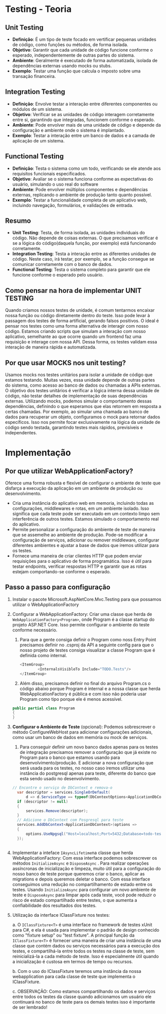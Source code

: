 ﻿# Testing - Teoria

## Unit Testing

- **Definição**: É um tipo de teste focado em vertificar pequenas unidades de código, como funções ou métodos, de forma isolada.
- **Objetivo**: Garantir que cada unidade de código funcione conforme o esperado, independentemente de outras partes do sistema.
- **Ambiente**: Geralmente é executado de forma automatizada, isolada de dependências externas usando mocks ou stubs.
- **Exemplo**: Testar uma função que calcula o imposto sobre uma transação financeira.

## Integration Testing

- **Definição**: Envolve testar a interação entre diferentes componentes ou módulos de um sistema.
- **Objetivo**: Verificar se as unidades de código interagem corretamente entre si, garantindo que integradas, funcionem conforme o esperado.
- **Ambiente**: Pode envolver mais de uma unidade de código e depende da configuração e ambiente onde o sistema é implantado.
- **Exemplo**: Testar a interação entre um banco de dados e a camada de aplicação de um sistema.

## Functional Testing

- **Definição**: Testa o sistema como um todo, verificando se ele atende aos requisitos funcionais especificados.
- **Objetivo**: Avaliar se o sistema funciona conforme as expectativas do usuário, simulando o uso real do software
- **Ambiente**: Pode envolver múltiplos componentes e dependências externas, replicando o ambiente de produção tanto quanto possível.
- **Exemplo**: Testar a funcionalidade completa de um aplicativo web, incluindo navegação, formulários, e validações de entrada.

## Resumo

- **Unit Testing**: Testa, de forma isolada, as unidades individuais do código. Não depende de coisas externas. O que precisamos verificar é se a lógica do código(daquela função, por exemplo) está funcionando corretamente.
- **Integration Testing**: Testa a interação entre as diferentes unidades de código. Neste caso, irá testar, por exemplo, se a função consegue se comunicar corretamente com o banco de dados.
- **Functional Testing**: Testa o sistema completo para garantir que ele funcione conforme o esperado pelo usuário.

## Como pensar na hora de implementar UNIT TESTING

Quando criamos nossos testes de unidade, é comum tentarmos encaixar nossa função ou código diretamente dentro do teste. Isso pode levar à passagem dos testes de forma artificial, gerando falsos positivos. O ideal é pensar nos testes como uma forma alternativa de interagir com nosso código. Estamos criando scripts que simulam a interação com nosso aplicativo, semelhante ao que ocorre quando um frontend faz uma requisição e interage com nossa API. Dessa forma, os testes validam essa interação de maneira rápida e automatizada.

## Por que usar MOCKS nos unit testing?

Usamos mocks nos testes unitários para isolar a unidade de código que estamos testando. Muitas vezes, essa unidade depende de outras partes do sistema, como acesso ao banco de dados ou chamadas a APIs externas. O objetivo dos testes unitários é verificar a lógica interna dessa unidade de código, não testar detalhes de implementação de suas dependências externas. Utilizando mocks, podemos simular o comportamento dessas dependências, definindo o que esperamos que elas retornem em resposta a certas chamadas. Por exemplo, ao simular uma chamada ao banco de dados para recuperar um objeto, configuramos o mock para retornar dados específicos. Isso nos permite focar exclusivamente na lógica da unidade de código sendo testada, garantindo testes mais rápidos, previsíveis e independentes.

# Implementação

## Por que utilizar WebApplicationFactory?

Oferece uma forma robusta e flexível de configurar o ambiente de teste que disfarça a execução da aplicação em um ambiente de produção ou desenvolvimento.

- Cria uma instância do aplicativo web em memoria, incluindo todas as configurações, middlewares e rotas, em um ambiente isolado. Isso significa que cada teste pode ser executado em um contexto limpo sem interferência de outros testes. Estamos simulado o comportamento real do aplicativo.
- Permite personalizar a configuração do ambiente de teste de maneira que se assemelhe ao ambiente de produção. Pode-se modificar a configuração de serviços, adicionar ou remover middleware, configurar diferentes ambientes e ajustar a base de dados que iremos utilizar para os testes.
- Fornece uma maneira de criar clientes HTTP que podem enviar requisições para o aplicativo de forma programática. Isso é útil para testar endpoints, verificar respostas HTTP e garantir que as rotas estejam comportando-se conforme o esperado.

## Passo a passo para configuração

1. Instalar o pacote Microsoft.AspNetCore.Mvc.Testing para que possamos utilizar o WebApplicationFactory
2. Configurar a WebApplicationFactory: Criar uma classe que herda de `WebApplicationFactory<Program>`, onde Program é a classe startup do projeto ASP.NET Core. Isso permite configurar o ambiente do teste conforme necessário.
    1. Para que a gente consiga definir o Program como noss Entry Point precisamos definir no .csproj da API a seguinte config para que o nosso projeto de testes consiga visualizar a classe Program que é definida como internal.

        ```csharp
        <ItemGroup>
                <InternalsVisibleTo Include="TODO.Tests"/>
        </ItemGroup>
        ```

    2. Além disso, precisamos definir no final do arquivo Program.cs o código abaixo porque Program é internal e a nossa classe que herda WebApplicationFactory é pública e com isso não poderia usar Program como tipo porque ele é menos acessível.

    ```csharp
    public partial class Program
    {
    }
    ```

3. **Configurar o Ambiente de Teste** (opcional): Podemos sobrescrever o método ConfigureWebHost para adicionar configurações adicionais, como usar um banco de dados em memória ou mock de serviços.
    1. Para conseguir definir um novo banco dados apenas para os testes de integração precisamos remover a configuração que já existe no Program para o banco que estamos usando para desenvolvimento/produção. E adicionar a nova configuração que será usada para os testes, no nosso caso iremos utilizar uma instância do postgresql apenas para teste, diferente do banco que esta sendo usado no desenvolvimento.

    ```csharp
    // Encontre o serviço de DbContext e remova-o
      var descriptor = services.SingleOrDefault(
          d => d.ServiceType == typeof(DbContextOptions<ApplicationDbContext>));
      if (descriptor != null)
      {
          services.Remove(descriptor);
      }
      // Adicione o DbContext com Posgresql para teste
      services.AddDbContext<ApplicationDbContext>(options =>
      {
          options.UseNpgsql("Host=localhost;Port=5432;Database=todo-test;Username=postgres;Password=postgres");
      });
      
    ```

4. Implementar a inteface `IAsyncLifetime`na classe que herda WebApplicationFactory: Com essa interface podemos sobrescrever os métodos `InitializeAsync` e `DisposeAsync` . Para realizar operações assíncronas de inicialização e limpeza, muito útil para a configuração do nosso banco de teste porque queremos criar o banco, aplicar as migrations e depois queremos deletar o banco. Com essa interface conseguimos uma redução no compartilhamento de estado entre os testes. Usando `InitializeAsync` para configurar um novo ambiente de teste e `DisposeAsync` para limpar após cada teste, você pode reduzir o risco de estado compartilhado entre testes, o que aumenta a confiabilidade dos resultados dos testes.

5. Utilização da interface IClassFixture<T> nos testes:

    a. O `IClassFixture<T>` é uma interface no framework de testes xUnit para C#, e ela é usada para implementar o padrão de design conhecido como "fixture setup" ou "test fixture". A principal função da `IClassFixture<T>` é fornecer uma maneira de criar uma instância de uma classe que contém dados ou serviços necessários para a execução dos testes, e compartilhá-la entre todos os testes na classe de teste, sem reinicializá-la a cada método de teste. Isso é especialmente útil quando a inicialização é custosa em termos de tempo ou recursos.

    b. Com o uso do IClassFixture teremos uma instância da nossa webapplication para cada classe de teste que implementa o IClassFixture.
    
    c. OBSERVAÇÃO: Como estamos compartilhando os dados e serviços entre todos os testes da classe quando adicionamos um usuário ele continuará no banco de teste para os demais testes isso é importante de ser lembrado!
